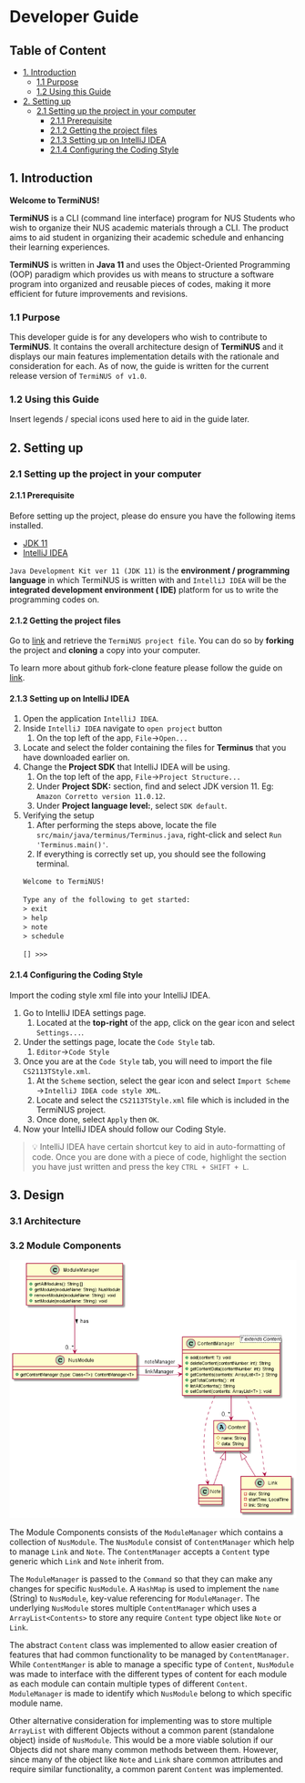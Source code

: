 # Developer Guide

## Table of Content

- [1. Introduction](#1-introduction)
    * [1.1 Purpose](#11-purpose)
    * [1.2 Using this Guide](#12-using-this-guide)
- [2. Setting up](#2-setting-up)
    * [2.1 Setting up the project in your computer](#21-setting-up-the-project-in-your-computer)
        + [2.1.1 Prerequisite](#211-prerequisite)
        + [2.1.2 Getting the project files](#212-getting-the-project-files)
        + [2.1.3 Setting up on IntelliJ IDEA](#213-setting-up-on-intellij-idea)
        + [2.1.4 Configuring the Coding Style](#214-configuring-the-coding-style)

## 1. Introduction

**Welcome to TermiNUS!**

**TermiNUS** is a CLI (command line interface) program for NUS Students who wish to organize their
NUS academic materials through a CLI. The product aims to aid student in organizing their academic
schedule and enhancing their learning experiences.

**TermiNUS** is written in **Java 11** and uses the Object-Oriented Programming (OOP) paradigm which
provides us with means to structure a software program into organized and reusable pieces of codes,
making it more efficient for future improvements and revisions.

### 1.1 Purpose

This developer guide is for any developers who wish to contribute to **TermiNUS**. It contains the
overall architecture design of **TermiNUS** and it displays our main features implementation details
with the rationale and consideration for each. As of now, the guide is written for the current
release version of `TermiNUS of v1.0`.

### 1.2 Using this Guide

Insert legends / special icons used here to aid in the guide later.

## 2. Setting up

### 2.1 Setting up the project in your computer

#### 2.1.1 Prerequisite

Before setting up the project, please do ensure you have the following items installed.

- [JDK 11](https://docs.aws.amazon.com/corretto/latest/corretto-11-ug/downloads-list.html)
- [IntelliJ IDEA](https://www.jetbrains.com/idea/download/)

`Java Development Kit ver 11 (JDK 11)` is the **environment / programming language** in which
TermiNUS is written with and `IntelliJ IDEA` will be the **integrated development environment (
IDE)** platform for us to write the programming codes on.

#### 2.1.2 Getting the project files

Go to [link](https://github.com/AY2122S1-CS2113T-T10-2/tp) and retrieve the `TermiNUS project file`.
You can do so by **forking** the project and **cloning** a copy into your computer.

To learn more about github fork-clone feature please follow the guide
on [link](https://docs.github.com/en/get-started/quickstart/fork-a-repo).

#### 2.1.3 Setting up on IntelliJ IDEA

1. Open the application `IntelliJ IDEA`.
2. Inside `IntelliJ IDEA` navigate to `open project` button
    1. On the top left of the app, `File`&rarr;`Open...`
3. Locate and select the folder containing the files for **Terminus** that you have downloaded
   earlier on.
4. Change the **Project SDK** that IntelliJ IDEA will be using.
    1. On the top left of the app, `File`&rarr;`Project Structure...`
    2. Under **Project SDK:** section, find and select JDK version 11.
       Eg: `Amazon Corretto version 11.0.12`.
    3. Under **Project language level:**, select `SDK default`.
5. Verifying the setup
    1. After performing the steps above, locate the file `src/main/java/terminus/Terminus.java`,
       right-click and select `Run 'Terminus.main()'`.
    2. If everything is correctly set up, you should see the following terminal.
   ```
   Welcome to TermiNUS!
   
   Type any of the following to get started:
   > exit
   > help
   > note
   > schedule
   
   [] >>>

   ```

#### 2.1.4 Configuring the Coding Style

Import the coding style xml file into your IntelliJ IDEA.

1. Go to IntelliJ IDEA settings page.
    1. Located at the **top-right** of the app, click on the gear icon and select `Settings...`.
2. Under the settings page, locate the `Code Style` tab.
    1. `Editor`&rarr;`Code Style`
3. Once you are at the `Code Style` tab, you will need to import the file `CS2113TStyle.xml`.
    1. At the `Scheme` section, select the gear icon and select `Import Scheme`
       &rarr;`IntelliJ IDEA code style XML`.
    2. Locate and select the `CS2113TStyle.xml` file which is included in the TermiNUS project.
    3. Once done, select `Apply` then `OK`.
4. Now your IntelliJ IDEA should follow our Coding Style.

> :bulb: IntelliJ IDEA have certain shortcut key to aid in auto-formatting of code. 
> Once you are done with a piece of code, highlight the section you have just written and press the 
> key `CTRL + SHIFT + L`.

## 3. Design

### 3.1 Architecture

### 3.2 Module Components
![](attachments/Module.png)

The Module Components consists of the `ModuleManager` which contains a collection of `NusModule`. 
The `NusModule` consist of `ContentManager` which help to manage `Link` and `Note`. 
The `ContentManager` accepts a `Content` type generic which `Link` and `Note` inherit from.

The `ModuleManager` is passed to the `Command` so that they can make any changes for specific
`NusModule`. A `HashMap` is used to implement the `name` (String) to `NusModule`,
key-value referencing for `ModuleManager`. The underlying `NusModule` stores multiple `ContentManager` which uses a
`ArrayList<Contents>` to store any require `Content` type object like `Note` or `Link`.

The abstract `Content` class was implemented to allow easier creation of features that 
had common functionality to be managed by `ContentManager`. While `ContentManger` is able to
manage a specific type of `Content`, `NusModule` was made to interface with the different types of
content for each module as each module can contain multiple types of different `Content`. 
`ModuleManager` is made to identify which `NusModule` belong to which specific module name.

Other alternative consideration for implementing was to store multiple `ArrayList` 
with different Objects without a common parent (standalone object) inside of `NusModule`. 
This would be a more viable solution if our Objects did not share many common methods between them.
However, since many of the object like `Note` and `Link` share common attributes and require similar
functionality, a common parent `Content` was implemented.

